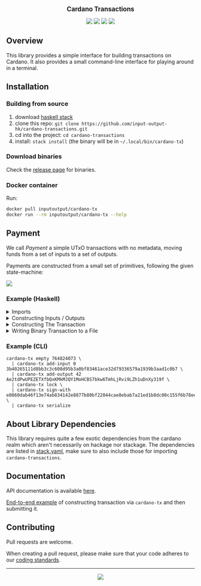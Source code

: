 <p align="center">
  <big><strong>Cardano Transactions</strong></big>
</p>

<p align="center">
  <a href="https://hackage.haskell.org/package/cardano-transactions"><img src="https://img.shields.io/hackage/v/cardano-transactions?style=for-the-badge" /></a>
  <a href="https://github.com/input-output-hk/cardano-transactions/releases"><img src="https://img.shields.io/github/v/release/input-output-hk/cardano-transactions?color=%239b59b6&label=RELEASE&sort=semver&style=for-the-badge"/></a>
  <a href="https://github.com/input-output-hk/cardano-transactions/actions?query=workflow%3ATest"><img src="https://img.shields.io/github/workflow/status/input-output-hk/cardano-transactions/Test?style=for-the-badge" /></a>
  <a href="https://input-output-hk.github.io/cardano-transactions/coverage/hpc_index.html"><img src="https://input-output-hk.github.io/cardano-transactions/coverage/badge.svg" /></a>
</p>

## Overview

This library provides a simple interface for building transactions on Cardano. It also
provides a small command-line interface for playing around in a terminal.

## Installation

### Building from source

1. download [haskell stack](https://docs.haskellstack.org/en/stable/install_and_upgrade/)
2. clone this repo: `git clone https://github.com/input-output-hk/cardano-transactions.git`
3. cd into the project: `cd cardano-transactions`
4. install: `stack install` (the binary will be in `~/.local/bin/cardano-tx`)

### Download binaries

Check the [release page](https://github.com/input-output-hk/cardano-transactions/releases) for binaries.

### Docker container

Run:

```sh
docker pull inputoutput/cardano-tx
docker run --rm inputoutput/cardano-tx --help
```

## Payment

We call _Payment_ a simple UTxO transactions with no metadata, moving funds from a set of inputs to a set of outputs.

Payments are constructed from a small set of primitives, following the given state-machine:

![](https://mermaid.ink/img/eyJjb2RlIjoic3RhdGVEaWFncmFtXG5cdFsqXSAtLT4gQ29pblNlbGVjdGlvbjogZW1wdHlcbiAgICBDb2luU2VsZWN0aW9uIC0tPiBDb2luU2VsZWN0aW9uOiBhZGRJbnB1dFxuICAgIENvaW5TZWxlY3Rpb24gLS0-IENvaW5TZWxlY3Rpb246IGFkZE91dHB1dFxuICAgIENvaW5TZWxlY3Rpb24gLS0-IFRyYW5zYWN0aW9uOiBsb2NrXG4gICAgVHJhbnNhY3Rpb24gLS0-IFRyYW5zYWN0aW9uOiBzaWduV2l0aFxuICAgIFRyYW5zYWN0aW9uIC0tPiBbKl06IHNlcmlhbGl6ZSIsIm1lcm1haWQiOnsidGhlbWUiOiJkZWZhdWx0In0sInVwZGF0ZUVkaXRvciI6ZmFsc2V9)

### Example (Haskell)

<details>
  <summary>Imports</summary>

```hs
{-# LANGUAGE NumericUnderscores #-}
{-# LANGUAGE OverloadedStrings #-}

import Data.Function
    ( (&) )
import Data.Maybe
    ( fromMaybe )
import Data.UTxO.Transaction.Cardano.Byron
    ( fromBase16
    , fromBase58
    , mkInput
    , mkOutput
    , mkSignKey
    , testnetMagic
    )

import qualified Data.ByteString as BS
import qualified Data.UTxO.Transaction as Tx
```
</details>

<details>
  <summary>Constructing Inputs / Outputs</summary>

```hs
-- Say we want to construct a transaction from a known input to two
-- different addresses. Let's start by constructing the primitive types
-- for /Byron/ by using the smart-constructors from:
--
--   'Data.UTxO.Transaction.Cardano.Byron'

let (Just input0) = mkInput 0 =<< fromBase16
      "3b40265111d8bb3c3c608d95b3a0bf83461ace32d79336579a1939b3aad1c0b7"

let Just key0 = mkSignKey =<< fromBase16
      "e0860dab46f13e74ab834142e8877b80bf22044cae8ebab7a21ed1b8dc00c155\
      \f6b78eee2a5bbd453ce7e7711b2964abb6a36837e475271f18ff36ae5fc8af73\
      \e25db39fb78e74d4b53fb51776d0f5eb360e62d09b853f3a87ac25bf834ee1fb"

let oneAda = 1_000_000

let (Just output0) = mkOutput oneAda =<< fromBase58
      "2cWKMJemoBajc46Wu4Z7e6bG48myZWfB7Z6pD77L6PrJQWt9HZ3Yv7o8CYZTBMqHTPTkv"

let (Just output1) = mkOutput oneAda =<< fromBase58
      "2cWKMJemoBaiLiNB8QpHKjkQhnPdQSyxaLb8JJFUQYpiVzgEJE59fN7V7StqnyDuDjHYJ"
```
</details>

<details>
  <summary>Constructing The Transaction</summary>

```hs
-- Next, we can construct the transaction using the DSL provided by:
--
--   'Data.UTxO.Transaction#MkPayment'

let eitherTx = Tx.empty testnetMagic
      & Tx.addInput input0
      & Tx.addOutput output0
      & Tx.addOutput output1
      & Tx.lock
      & Tx.signWith key0
      & Tx.serialize
```
</details>

<details>
  <summary>Writing Binary Transaction to a File</summary>

```hs
-- Finally, let's export the binary transaction to a file, if we didn't screw
-- up the in the above example ^^"

case eitherTx of
  Left e ->
    fail $ show e
  Right bytes ->
    BS.writeFile "transaction.bin" bytes
```
</details>

### Example (CLI)

```shell
cardano-tx empty 764824073 \
  | cardano-tx add-input 0 3b40265111d8bb3c3c608d95b3a0bf83461ace32d79336579a1939b3aad1c0b7 \
  | cardano-tx add-output 42 Ae2tdPwUPEZETXfbQxKMkMJQY1MoHCBS7bkw6TmhLjRvi9LZh1uDnXy319f \
  | cardano-tx lock \
  | cardano-tx sign-with e0860dab46f13e74ab834142e8877b80bf22044cae8ebab7a21ed1b8dc00c155f6b78eee2a5bbd453ce7e7711b2964abb6a36837e475271f18ff36ae5fc8af73e25db39fb78e74d4b53fb51776d0f5eb360e62d09b853f3a87ac25bf834ee1fb \
  | cardano-tx serialize
```

## About Library Dependencies

This library requires quite a few exotic dependencies from the cardano realm which aren't
necessarily on hackage nor stackage. The dependencies are listed in [stack.yaml](https://github.com/input-output-hk/cardano-transactions/blob/master/stack.yaml#L7-L33),
make sure to also include those for importing `cardano-transactions`.

## Documentation

API documentation is available [here](https://input-output-hk.github.io/cardano-transactions/haddock).

[End-to-end example](https://github.com/input-output-hk/cardano-transactions/wiki/How-to-submit-transaction-via-cardano-tx-CLI) of constructing transaction via `cardano-tx` and then submitting it.

## Contributing

Pull requests are welcome.

When creating a pull request, please make sure that your code adheres to our
[coding standards](https://github.com/input-output-hk/adrestia/wiki/Coding-Standards).

<hr/>

<p align="center">
  <a href="https://github.com/input-output-hk/cardano-transactions/blob/master/LICENSE"><img src="https://img.shields.io/github/license/input-output-hk/cardano-transactions.svg?style=for-the-badge" /></a>
</p>
